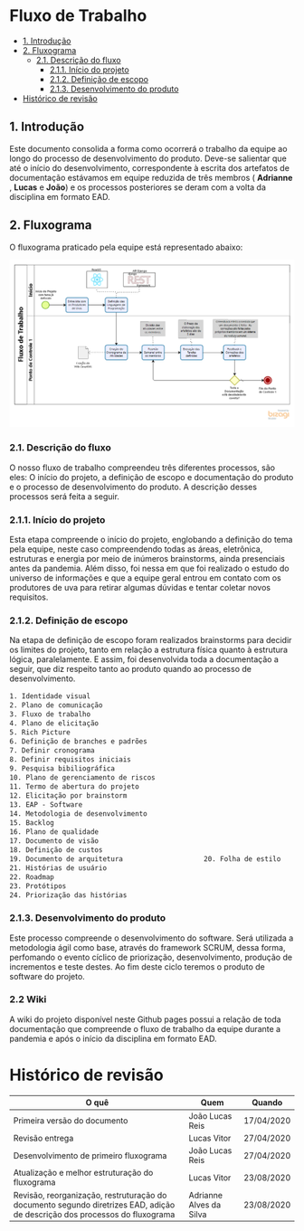 # Fluxo de Trabalho

- [1. Introdução](#_1-introdução)
- [2. Fluxograma](#_2-fluxograma)
  * [2.1. Descrição do fluxo](#_21-descrição-do-fluxo)
    * [2.1.1. Início do projeto](#_211-início-do-projeto)
    * [2.1.2. Definição de escopo](#_212-definição-de-escopo)
    * [2.1.3. Desenvolvimento do produto](#_213-desenvolvimento-do-produto)
- [ Histórico de revisão](#_histórico-de-revisão)

## 1. Introdução

Este documento consolida a forma como ocorrerá o trabalho da equipe ao longo do processo de desenvolvimento do produto. Deve-se salientar que até o início do desenvolvimento, correspondente à escrita dos artefatos de documentação estávamos em equipe reduzida de três membros ( **Adrianne** , **Lucas** e **João**) e os processos posteriores se deram com a volta da disciplina em formato EAD.

## 2. Fluxograma

O fluxograma praticado pela equipe está representado abaixo:

![img](imgs/Fluxo.png)

### 2.1. Descrição do fluxo

O nosso fluxo de trabalho compreendeu três diferentes processos, são eles: O início do projeto, a definição de escopo e documentação do produto e o processo de desenvolvimento do produto. A descrição desses processos será feita a seguir.

### 2.1.1. Início do projeto

Esta etapa compreende o início do projeto, englobando a definição do tema pela equipe, neste caso compreendendo todas as áreas, eletrônica, estruturas e energia por meio de inúmeros brainstorms, ainda presenciais antes da pandemia. Além disso, foi nessa em que foi realizado o estudo do universo de informações e que a equipe geral entrou em contato com os produtores de uva para retirar algumas dúvidas e tentar coletar novos requisitos.

### 2.1.2. Definição de escopo

Na etapa de definição de escopo foram realizados brainstorms para decidir os limites do projeto, tanto em relação a estrutura física quanto à estrutura lógica, paralelamente. E assim, foi desenvolvida toda a documentação a seguir, que diz respeito tanto ao produto quando ao processo de desenvolvimento. 

    1. Identidade visual	
    2. Plano de comunicação		
    3. Fluxo de trabalho						
    4. Plano de elicitação							
    5. Rich Picture									
    6. Definição de branches e padrões			
    7. Definir cronograma			
    8. Definir requisitos iniciais	
    9. Pesquisa bibiliográfica	
    10. Plano de gerenciamento de riscos 
    11. Termo de abertura do projeto		
    12. Elicitação por brainstorm				
    13. EAP - Software								
    14. Metodologia de desenvolvimento				
    15. Backlog									
    16. Plano de qualidade							
    17. Documento de visão
    18. Definição de custos							
    19. Documento de arquitetura					20. Folha de estilo		
    21. Histórias de usuário						
    22. Roadmap										
    23. Protótipos
    24. Priorização das histórias

### 2.1.3. Desenvolvimento do produto

Este processo compreende o desenvolvimento do software. Será utilizada a metodologia ágil como base, através do framework SCRUM, dessa forma, perfomando o evento cíclico de priorização, desenvolvimento, produção de incrementos e teste destes. Ao fim deste ciclo teremos o produto de software do projeto. 

### 2.2 Wiki

A wiki do projeto disponível neste Github pages possui a relação de toda documentação que compreende o fluxo de trabalho da equipe durante a pandemia e após o início da disciplina em formato EAD. 

# Histórico de revisão

| O quê | Quem  | Quando |
| - | - | - |
|  Primeira versão do documento | João Lucas Reis | 17/04/2020 |
| Revisão entrega | Lucas Vitor | 27/04/2020 |
| Desenvolvimento de primeiro fluxograma | João Lucas Reis | 27/04/2020 |
| Atualização e melhor estruturação do fluxograma | Lucas Vitor | 23/08/2020|
| Revisão, reorganização, restruturação do documento segundo diretrizes EAD, adição de descrição dos processos do fluxograma | Adrianne Alves da Silva | 23/08/2020|